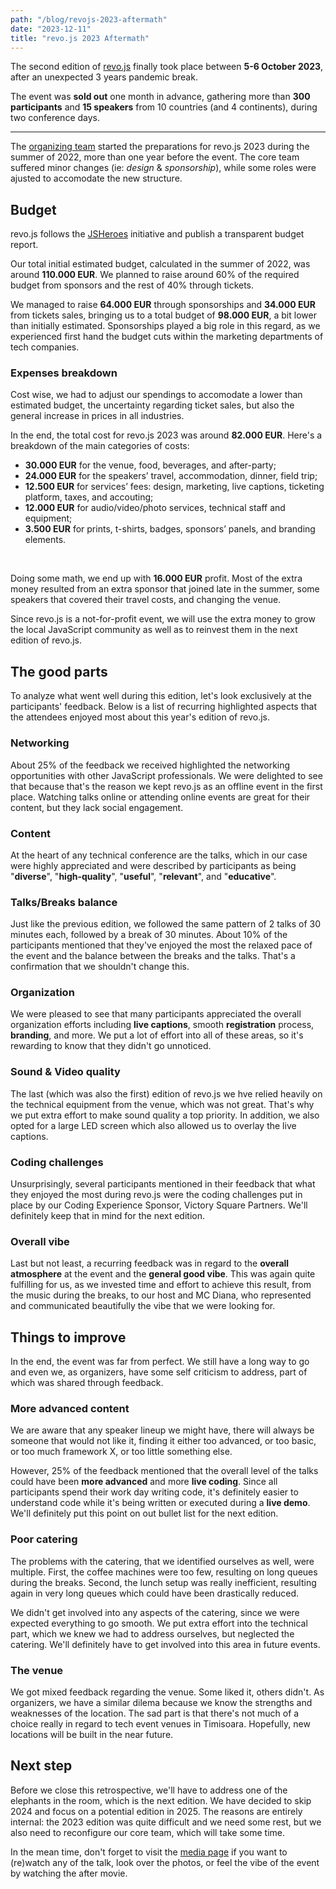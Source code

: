 ```yaml
---
path: "/blog/revojs-2023-aftermath"
date: "2023-12-11"
title: "revo.js 2023 Aftermath"
---
```


The second edition of [revo.js](https://revojs.ro/2023) finally took place between **5-6 October 2023**, after an unexpected 3 years pandemic break.

The event was **sold out** one month in advance, gathering more than **300 participants** and **15 speakers** from 10 countries (and 4 continents), during two conference days.

---

The [organizing team](/2023/organizers) started the preparations for revo.js 2023 during the summer of 2022, more than one year before the event. The core team suffered minor changes (ie: _design_ & _sponsorship_), while some roles were ajusted to accomodate the new structure.


## Budget

revo.js follows the [JSHeroes](https://jsheroes.io/) initiative and publish a transparent budget report.

Our total initial estimated budget, calculated in the summer of 2022, was around **110.000 EUR**. We planned to raise around 60% of the required budget from sponsors and the rest of 40% through tickets.

We managed to raise **64.000 EUR** through sponsorships and **34.000 EUR** from tickets sales, bringing us to a total budget of **98.000 EUR**, a bit lower than initially estimated. Sponsorships played a big role in this regard, as we experienced first hand the budget cuts within the marketing departments of tech companies.

### Expenses breakdown

Cost wise, we had to adjust our spendings to accomodate a lower than estimated budget, the uncertainty regarding ticket sales, but also the general increase in prices in all industries.

In the end, the total cost for revo.js 2023 was around **82.000 EUR**. Here's a breakdown of the main categories of costs:

- **30.000 EUR** for the venue, food, beverages, and after-party;
- **24.000 EUR** for the speakers’ travel, accommodation, dinner, field trip;
- **12.500 EUR** for services’ fees: design, marketing, live captions, ticketing platform, taxes, and accouting;
- **12.000 EUR** for audio/video/photo services, technical staff and equipment;
- **3.500 EUR** for prints, t-shirts, badges, sponsors’ panels, and branding elements.

<br />

Doing some math, we end up with **16.000 EUR** profit. Most of the extra money resulted from an extra sponsor that joined late in the summer, some speakers that covered their travel costs, and changing the venue.

Since revo.js is a not-for-profit event, we will use the extra money to grow the local JavaScript community as well as to reinvest them in the next edition of revo.js.

## The good parts

To analyze what went well during this edition, let's look exclusively at the participants' feedback. Below is a list of recurring highlighted aspects that the attendees enjoyed most about this year's edition of revo.js.

### Networking

About 25% of the feedback we received highlighted the networking opportunities with other JavaScript professionals. We were delighted to see that because that's the reason we kept revo.js as an offline event in the first place. Watching talks online or attending online events are great for their content, but they lack social engagement.

### Content

At the heart of any technical conference are the talks, which in our case were highly appreciated and were described by participants as being "**diverse**", "**high-quality**", "**useful**", "**relevant**", and "**educative**".

### Talks/Breaks balance

Just like the previous edition, we followed the same pattern of 2 talks of 30 minutes each, followed by a break of 30 minutes. About 10% of the participants mentioned that they've enjoyed the most the relaxed pace of the event and the balance between the breaks and the talks. That's a confirmation that we shouldn't change this.

### Organization

We were pleased to see that many participants appreciated the overall organization efforts including **live captions**, smooth **registration** process, **branding**, and more. We put a lot of effort into all of these areas, so it's rewarding to know that they didn't go unnoticed.

### Sound & Video quality

The last (which was also the first) edition of revo.js we hve relied heavily on the technical equipment from the venue, which was not great. That's why we put extra effort to make sound quality a top priority. In addition, we also opted for a large LED screen which also allowed us to overlay the live captions.

### Coding challenges

Unsurprisingly, several participants mentioned in their feedback that what they enjoyed the most during revo.js were the coding challenges put in place by our Coding Experience Sponsor, Victory Square Partners. We'll definitely keep that in mind for the next edition.

### Overall vibe

Last but not least, a recurring feedback was in regard to the **overall atmosphere** at the event and the **general good vibe**. This was again quite fulfilling for us, as we invested time and effort to achieve this result, from the music during the breaks, to our host and MC Diana, who represented and communicated beautifully the vibe that we were looking for.

## Things to improve

In the end, the event was far from perfect. We still have a long way to go and even we, as organizers, have some self criticism to address, part of which was shared through feedback.

### More advanced content

We are aware that any speaker lineup we might have, there will always be someone that would not like it, finding it either too advanced, or too basic, or too much framework X, or too little something else.

However, 25% of the feedback mentioned that the overall level of the talks could have been **more advanced** and more **live coding**. Since all participants spend their work day writing code, it's definitely easier to understand code while it's being written or executed during a **live demo**. We'll definitely put this point on out bullet list for the next edition.

### Poor catering

The problems with the catering, that we identified ourselves as well, were multiple. First, the coffee machines were too few, resulting on long queues during the breaks. Second, the lunch setup was really inefficient, resulting again in very long queues which could have been drastically reduced.

We didn't get involved into any aspects of the catering, since we were expected everything to go smooth. We put extra effort into the technical part, which we knew we had to address ourselves, but neglected the catering. We'll definitely have to get involved into this area in future events.

### The venue

We got mixed feedback regarding the venue. Some liked it, others didn't. As organizers, we have a similar dilema because we know the strengths and weaknesses of the location. The sad part is that there's not much of a choice really in regard to tech event venues in Timisoara. Hopefully, new locations will be built in the near future.

## Next step

Before we close this retrospective, we'll have to address one of the elephants in the room, which is the next edition. We have decided to skip 2024 and focus on a potential edition in 2025. The reasons are entirely internal: the 2023 edition was quite difficult and we need some rest, but we also need to reconfigure our core team, which will take some time.

In the mean time, don't forget to visit the [media page](/2023/media) if you want to (re)watch any of the talk, look over the photos, or feel the vibe of the event by watching the after movie.

